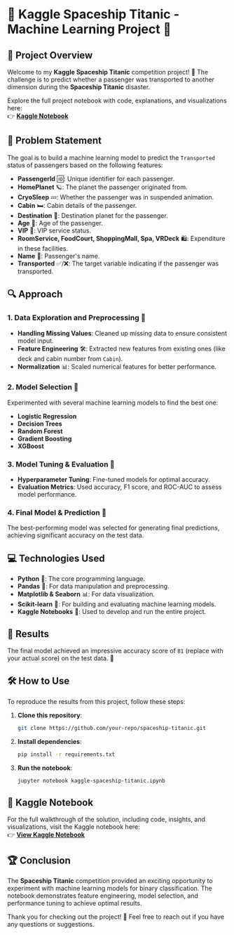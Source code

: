 
# 🚀 **Kaggle Spaceship Titanic - Machine Learning Project** 🌌



## 📝 **Project Overview**

Welcome to my **Kaggle Spaceship Titanic** competition project! 🎯 The challenge is to predict whether a passenger was transported to another dimension during the **Spaceship Titanic** disaster.

Explore the full project notebook with code, explanations, and visualizations here:  
👉 [**Kaggle Notebook**](https://www.kaggle.com/code/susanta21/kaggle-spaceship-titanic)

## 🚢 **Problem Statement**

The goal is to build a machine learning model to predict the `Transported` status of passengers based on the following features:

- **PassengerId** 🆔: Unique identifier for each passenger.
- **HomePlanet** 🪐: The planet the passenger originated from.
- **CryoSleep** 💤: Whether the passenger was in suspended animation.
- **Cabin** 🛏️: Cabin details of the passenger.
- **Destination** 🌠: Destination planet for the passenger.
- **Age** 🎂: Age of the passenger.
- **VIP** 💎: VIP service status.
- **RoomService, FoodCourt, ShoppingMall, Spa, VRDeck** 🛍️: Expenditure in these facilities.
- **Name** 👤: Passenger's name.
- **Transported** ✅/❌: The target variable indicating if the passenger was transported.

## 🔍 **Approach**

### 1. **Data Exploration and Preprocessing** 🧹
   - **Handling Missing Values**: Cleaned up missing data to ensure consistent model input.
   - **Feature Engineering** 🛠️: Extracted new features from existing ones (like deck and cabin number from `Cabin`).
   - **Normalization** 📊: Scaled numerical features for better performance.

### 2. **Model Selection** 🤖
   Experimented with several machine learning models to find the best one:
   - **Logistic Regression**
   - **Decision Trees**
   - **Random Forest**
   - **Gradient Boosting**
   - **XGBoost**

### 3. **Model Tuning & Evaluation** 🔧
   - **Hyperparameter Tuning**: Fine-tuned models for optimal accuracy.
   - **Evaluation Metrics**: Used accuracy, F1 score, and ROC-AUC to assess model performance.

### 4. **Final Model & Prediction** 🎉
   The best-performing model was selected for generating final predictions, achieving significant accuracy on the test data.

## 💻 **Technologies Used**

- **Python** 🐍: The core programming language.
- **Pandas** 📑: For data manipulation and preprocessing.
- **Matplotlib & Seaborn** 📊: For data visualization.
- **Scikit-learn** 🧠: For building and evaluating machine learning models.
- **Kaggle Notebooks** 📒: Used to develop and run the entire project.

## 🎯 **Results**

The final model achieved an impressive accuracy score of `81` (replace with your actual score) on the test data. 🚀



## 🛠️ **How to Use**

To reproduce the results from this project, follow these steps:

1. **Clone this repository**:  
   ```bash
   git clone https://github.com/your-repo/spaceship-titanic.git
   ```

2. **Install dependencies**:  
   ```bash
   pip install -r requirements.txt
   ```

3. **Run the notebook**:  
   ```bash
   jupyter notebook kaggle-spaceship-titanic.ipynb
   ```

## 📌 **Kaggle Notebook**

For the full walkthrough of the solution, including code, insights, and visualizations, visit the Kaggle notebook here:  
👉 [**View Kaggle Notebook**](https://www.kaggle.com/code/susanta21/kaggle-spaceship-titanic)

## 🏆 **Conclusion**

The **Spaceship Titanic** competition provided an exciting opportunity to experiment with machine learning models for binary classification. The notebook demonstrates feature engineering, model selection, and performance tuning to achieve optimal results.

Thank you for checking out the project! 🌟 Feel free to reach out if you have any questions or suggestions.
